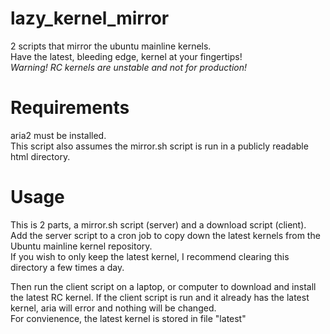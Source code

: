 # lazy_kernel_mirror
2 scripts that mirror the ubuntu mainline kernels.  
Have the latest, bleeding edge, kernel at your fingertips!  
*Warning! RC kernels are unstable and not for production!*

# Requirements
aria2 must be installed.  
This script also assumes the mirror.sh script is run in a publicly readable html directory.

# Usage
This is 2 parts, a mirror.sh script (server) and a download script (client).  
Add the server script to a cron job to copy down the latest kernels from the Ubuntu mainline kernel repository.  
If you wish to only keep the latest kernel, I recommend clearing this directory a few times a day.  

Then run the client script on a laptop, or computer to download and install the latest RC kernel.
If the client script is run and it already has the latest kernel, aria will error and nothing will be changed.  
For convienence, the latest kernel is stored in file "latest"
